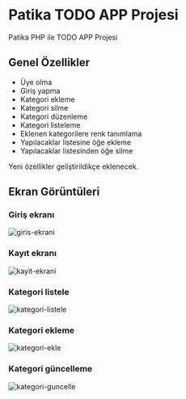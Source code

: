 # **Patika TODO APP Projesi**
Patika PHP ile TODO APP Projesi

## Genel Özellikler

- Üye olma
- Giriş yapma
- Kategori ekleme
- Kategori silme
- Kategori düzenleme
- Kategori listeleme
- Eklenen kategorilere renk tanımlama
- Yapılacaklar listesine öğe ekleme
- Yapılacaklar listesinden öğe silme

Yeni özellikler geliştirildikçe eklenecek.

## Ekran Görüntüleri

### Giriş ekranı
![giris-ekrani](https://user-images.githubusercontent.com/12547782/205143962-0b5a17c4-cc3d-48d1-beef-a99689c6622f.png)

### Kayıt ekranı
![kayit-ekrani](https://user-images.githubusercontent.com/12547782/205143984-241f1e56-a86c-46c6-aa0c-515798bee68d.png)

### Kategori listele
![kategori-listele](https://user-images.githubusercontent.com/12547782/205144001-4f8749eb-d7ee-478b-a396-2eed19c12699.png)

### Kategori ekleme
![kategori-ekle](https://user-images.githubusercontent.com/12547782/205144002-8eb3db66-2898-4627-93e0-00c8f6c0c646.png)

### Kategori güncelleme
![kategori-guncelle](https://user-images.githubusercontent.com/12547782/205144005-54121980-9929-4000-90f9-98e914b211ad.png)
